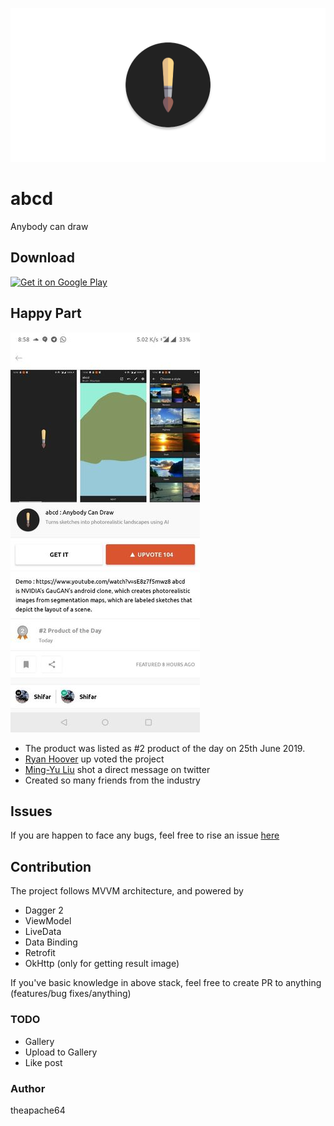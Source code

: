 ![cover](extras/cover.png)

# abcd

Anybody can draw

## Download

<a href="https://play.google.com/store/apps/details?id=com.theapache64.abcd"><img alt="Get it on Google Play" src="https://play.google.com/intl/en_us/badges/images/generic/en_badge_web_generic.png" width="200px"/></a>


## Happy Part

![](extras/product_hunt.jpg)

- The product was listed as #2 product of the day on 25th June 2019.
- [Ryan Hoover](https://twitter.com/rrhoover) up voted the project
- [Ming-Yu Liu](https://twitter.com/liu_mingyu) shot a direct message on twitter
- Created so many friends from the industry


## Issues

If you are happen to face any bugs, feel free to rise an issue [here](https://github.com/theapache64/abcd/issues/new)

## Contribution

The project follows MVVM architecture, and powered by

- Dagger 2
- ViewModel
- LiveData
- Data Binding
- Retrofit
- OkHttp (only for getting result image)

If you've basic knowledge in above stack, feel free to create PR to anything (features/bug fixes/anything)


### TODO

- Gallery
- Upload to Gallery
- Like post
 

### Author

theapache64
